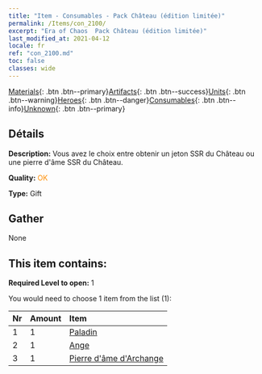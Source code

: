 ```yaml
---
title: "Item - Consumables - Pack Château (édition limitée)"
permalink: /Items/con_2100/
excerpt: "Era of Chaos  Pack Château (édition limitée)"
last_modified_at: 2021-04-12
locale: fr
ref: "con_2100.md"
toc: false
classes: wide
---
```

 [Materials](/fr/Items/){: .btn .btn--primary}[Artifacts](/fr/Items/Artifacts/){: .btn .btn--success}[Units](/fr/Items/Units/){: .btn .btn--warning}[Heroes](/fr/Items/Heroes/){: .btn .btn--danger}[Consumables](/fr/Items/Consumables/){: .btn .btn--info}[Unknown](/fr/Items/Unknown/){: .btn .btn--primary}

## Détails
 **Description:** Vous avez le choix entre obtenir un jeton SSR du Château ou une pierre d'âme SSR du Château.

 **Quality:** <span style="color: #FF8C00">OK</span>

 **Type:** Gift

## Gather

  None

## This item contains:

 **Required Level to open:** 1

 You would need to choose 1 item from the list (1):

  | Nr | Amount |     Item    |
  |:---|:-------|:------------|
  | 1 | 1 | [Paladin](/fr/Items/unt_197/) | 
  | 2 | 1 | [Ange](/fr/Items/unt_196/) | 
  | 3 | 1 | [Pierre d'âme d'Archange](/fr/Items/unt_288/) | 
